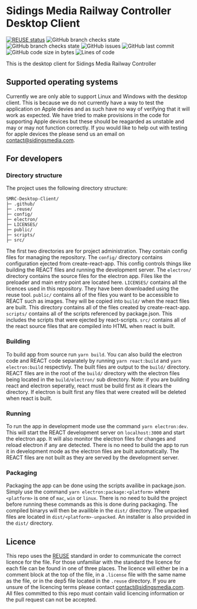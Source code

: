 <!--
SPDX-FileCopyrightText: Copyright (c) 2021 Sidings Media

SPDX-License-Identifier: MIT
-->

# Sidings Media Railway Controller Desktop Client

[![REUSE status](https://api.reuse.software/badge/github.com/SidingsMedia/SMRC-Desktop-Client)](https://api.reuse.software/info/github.com/SidingsMedia/SMRC-Desktop-Client) ![GitHub branch checks state](https://img.shields.io/github/checks-status/SidingsMedia/SMRC-Desktop-Client/main?label=main%20checks) ![GitHub branch checks state](https://img.shields.io/github/checks-status/SidingsMedia/SMRC-Desktop-Client/develop?label=develop%20checks) ![GitHub issues](https://img.shields.io/github/issues/SidingsMedia/SMRC-Desktop-Client) ![GitHub last commit](https://img.shields.io/github/last-commit/sidingsmedia/SMRC-Desktop-Client) ![GitHub code size in bytes](https://img.shields.io/github/languages/code-size/SidingsMedia/SMRC-Desktop-Client) ![Lines of code](https://img.shields.io/tokei/lines/github/SidingsMedia/SMRC-Desktop-Client)

This is the desktop client for Sidings Media Railway Controller

## Supported operating systems

Currently we are only able to support Linux and Windows with the desktop client. This is because we do not currently have a way to test the application on Apple devies and as such have no way of verifying that it will work as expected. We have tried to make provisions in the code for supporting Apple devices but these should be reagarded as unstable and may or may not function correctly. If you would like to help out with testing for apple devices the please send us an email on [contact@sidingsmedia.com](mailto:contact@sidingsmedia.com).

## For developers

### Directory structure

The project uses the following directory structure:

```
SMRC-Desktop-Client/
├─ .github/
├─ .reuse/
├─ config/
├─ electron/
├─ LICENSES/
├─ public/
├─ scripts/
├─ src/
```

The first two directories are for project administration. They contain config files for managing the repository. The `config/` directory contains configuration ejected from create-react-app. This config controls things like building the REACT files and running the development server. The `electron/` directory contains the source files for the electron app. Files like the preloader and main entry point are located here. `LICENSES/` contains all the licences used in this repository. They have been downloaded using the reuse tool. `public/` contains all of the files you want to be accessible to REACT such as images. They will be copied into `build/` when the react files are built. This directory contains all of the files created by create-react-app. `scripts/` contains all of the scripts referenced by package.json. This includes the scripts that were ejected by react-scripts. `src/` contains all of the react source files that are compiled into HTML when react is built.

### Building

To build app from source run `yarn build`. You can also build the electron code and REACT code separately by running `yarn react:build` and `yarn electron:build` respectivly. The built files are output to the `build/` directory. REACT files are in the root of the `build/` directory with the electron files being located in the `build/electron/` sub directory. Note: if you are building react and electron seperatly, react must be build first as it clears the directory. If electron is built first any files that were created will be deleted when react is built.

### Running

To run the app in development mode use the command `yarn electron:dev`. This will start the REACT development server on `localhost:3000` and start the electron app. It will also monitor the electron files for changes and reload electron if any are detected. There is no need to build the app to run it in development mode as the electron files are built automatically. The REACT files are not built as they are served by the development server.

### Packaging

Packaging the app can be done using the scripts availibe in package.json. Simply use the command `yarn electron:package:<platform>` where `<platform>` is one of `mac`, `win` or `linux`. There is no need to build the project before running these commands as this is done during packaging. The compiled binarys will then be availible in the `dist/` directory. The unpacked files are located in `dist/<platform>-unpacked`. An installer is also provided in the `dist/` directory.

## Licence

This repo uses the [REUSE](https://reuse.software) standard in order to communicate the correct licence for the file. For those unfamiliar with the standard the licence for each file can be found in one of three places. The licence will either be in a comment block at the top of the file, in a `.license` file with the same name as the file, or in the dep5 file located in the `.reuse` directory. If you are unsure of the licencing terms please contact [contact@sidingsmedia.com](mailto:contact@sidingsmedia.com?subject=SMRC%20Licence). All files committed to this repo must contain valid licencing information or the pull request can not be accepted.
